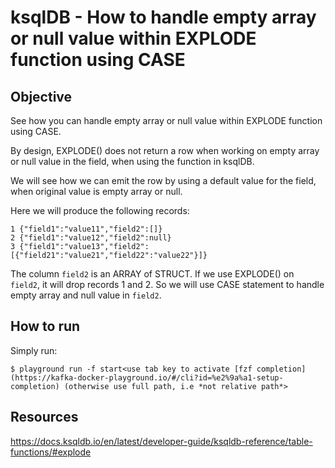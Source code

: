 # ksqlDB - How to handle empty array or null value within EXPLODE function using CASE

## Objective

See how you can handle empty array or null value within EXPLODE function using CASE.

By design, EXPLODE() does not return a row when working on empty array or null value in the field, when using the function in ksqlDB.

We will see how we can emit the row by using a default value for the field, when original value is empty array or null.

Here we will produce the following records:
```
1 {"field1":"value11","field2":[]}
2 {"field1":"value12","field2":null}
3 {"field1":"value13","field2":[{"field21":"value21","field22":"value22"}]}
```
The column `field2` is an ARRAY of STRUCT. If we use EXPLODE() on `field2`, it will drop records 1 and 2.
So we will use CASE statement to handle empty array and null value in `field2`.

## How to run

Simply run:

```
$ playground run -f start<use tab key to activate [fzf completion](https://kafka-docker-playground.io/#/cli?id=%e2%9a%a1-setup-completion) (otherwise use full path, i.e *not relative path*>
```

## Resources
https://docs.ksqldb.io/en/latest/developer-guide/ksqldb-reference/table-functions/#explode

